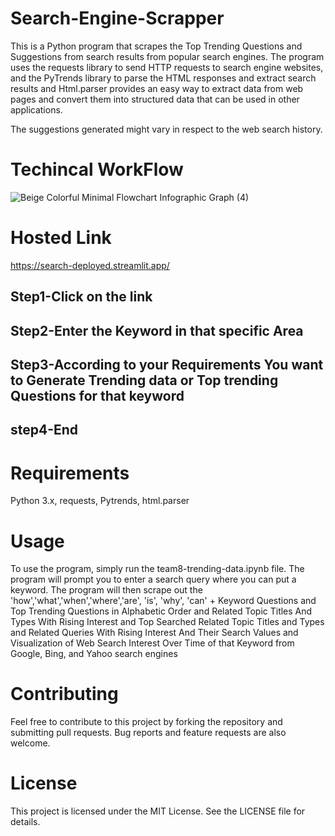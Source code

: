 # Search-Engine-Scrapper
This is a Python program that scrapes the Top Trending Questions and Suggestions from search results from popular search engines. The program uses the requests library to send HTTP requests to search engine websites, and the PyTrends library to parse the HTML responses and extract search results and Html.parser provides an easy way to extract data from web pages and convert them into structured data that can be used in other applications.

The suggestions generated might vary in respect to the web search history.

# Techincal WorkFlow
![Beige Colorful Minimal Flowchart Infographic Graph (4)](https://github.com/jatin12Sethi/Search-Engine-Scrapper/assets/98033741/22190c97-9ada-4c60-86e7-b12ca52868c1)

# Hosted Link
https://search-deployed.streamlit.app/
## Step1-Click on the link
## Step2-Enter the Keyword in that specific Area
## Step3-According to your Requirements You want to Generate Trending data or Top trending Questions for that keyword
## step4-End

# Requirements
Python 3.x,
requests,
Pytrends,
html.parser

# Usage
To use the program, simply run the team8-trending-data.ipynb file. The program will prompt you to enter a search query where you can put a keyword. The program will then scrape out the  'how','what','when','where','are', 'is', 'why', 'can' + Keyword Questions and Top Trending Questions in Alphabetic Order and Related Topic Titles And Types With Rising Interest and Top Searched Related Topic Titles and Types and Related Queries With Rising Interest And Their Search Values and Visualization of  Web Search Interest Over Time of that Keyword from Google, Bing, and Yahoo search engines 
# Contributing
Feel free to contribute to this project by forking the repository and submitting pull requests. Bug reports and feature requests are also welcome.

# License
This project is licensed under the MIT License. 
See the LICENSE file for details.
